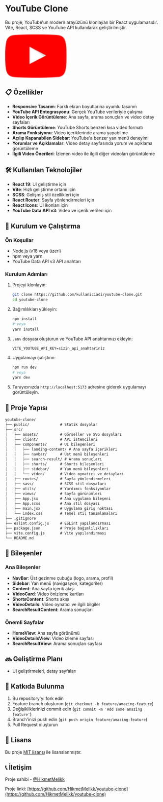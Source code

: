 # YouTube Clone

Bu proje, YouTube'un modern arayüzünü klonlayan bir React uygulamasıdır. Vite, React, SCSS ve YouTube API kullanılarak geliştirilmiştir.

<img src="/src/assets/youtube.svg" alt="YouTube Clone Screenshot" width="200" >

## 📋 Özellikler

- **Responsive Tasarım**: Farklı ekran boyutlarına uyumlu tasarım
- **YouTube API Entegrasyonu**: Gerçek YouTube verileriyle çalışma
- **Video İçerik Görüntüleme**: Ana sayfa, arama sonuçları ve video detay sayfaları
- **Shorts Görüntüleme**: YouTube Shorts benzeri kısa video formatı
- **Arama Fonksiyonu**: Video içeriklerinde arama yapabilme
- **Açılıp Kapanabilen Sidebar**: YouTube'a benzer yan menü deneyimi
- **Yorumlar ve Açıklamalar**: Video detay sayfasında yorum ve açıklama görüntüleme
- **İlgili Video Önerileri**: İzlenen video ile ilgili diğer videoları görüntüleme

## 🛠️ Kullanılan Teknolojiler

- **React 19**: UI geliştirme için
- **Vite**: Hızlı geliştirme ortamı için
- **SCSS**: Gelişmiş stil özellikleri için
- **React Router**: Sayfa yönlendirmeleri için
- **React Icons**: UI ikonları için
- **YouTube Data API v3**: Video ve içerik verileri için

## 🚀 Kurulum ve Çalıştırma

### Ön Koşullar

- Node.js (v18 veya üzeri)
- npm veya yarn
- YouTube Data API v3 API anahtarı

### Kurulum Adımları

1. Projeyi klonlayın:
   ```bash
   git clone https://github.com/kullaniciadi/youtube-clone.git
   cd youtube-clone
   ```

2. Bağımlılıkları yükleyin:
   ```bash
   npm install
   # veya
   yarn install
   ```

3. `.env` dosyası oluşturun ve YouTube API anahtarınızı ekleyin:
   ```
   VITE_YOUTUBE_API_KEY=sizin_api_anahtariniz
   ```

4. Uygulamayı çalıştırın:
   ```bash
   npm run dev
   # veya
   yarn dev
   ```

5. Tarayıcınızda `http://localhost:5173` adresine giderek uygulamayı görüntüleyin.

## 📁 Proje Yapısı

```
youtube-clone/
├── public/              # Statik dosyalar
├── src/
│   ├── assets/          # Görseller ve SVG dosyaları
│   ├── client/          # API istemcileri
│   ├── components/      # UI bileşenleri
│   │   ├── landing-content/ # Ana sayfa içerikleri
│   │   ├── navbar/      # Üst menü bileşenleri
│   │   ├── search-result/ # Arama sonuçları
│   │   ├── shorts/      # Shorts bileşenleri
│   │   ├── sidebar/     # Yan menü bileşenleri
│   │   └── video/       # Video oynatıcı ve detayları
│   ├── routes/          # Sayfa yönlendirmeleri
│   ├── sass/            # SCSS stil dosyaları
│   ├── utils/           # Yardımcı fonksiyonlar
│   ├── views/           # Sayfa görünümleri
│   ├── App.jsx          # Ana uygulama bileşeni
│   ├── App.scss         # Ana stil dosyası
│   ├── main.jsx         # Uygulama giriş noktası
│   └── index.css        # Temel stil tanımlamaları
├── .gitignore
├── eslint.config.js     # ESLint yapılandırması
├── package.json         # Proje bağımlılıkları
├── vite.config.js       # Vite yapılandırması
└── README.md
```

## 🧩 Bileşenler

### Ana Bileşenler

- **NavBar**: Üst gezinme çubuğu (logo, arama, profil)
- **Sidebar**: Yan menü (navigasyon, kategoriler)
- **Content**: Ana sayfa içerik akışı
- **VideoCard**: Video önizleme kartları
- **ShortsContent**: Shorts akışı
- **VideoDetails**: Video oynatıcı ve ilgili bilgiler
- **SearchResultContent**: Arama sonuçları

### Önemli Sayfalar

- **HomeView**: Ana sayfa görünümü
- **VideoDetailsView**: Video izleme sayfası
- **SearchResultView**: Arama sonuçları sayfası

## 🔜 Geliştirme Planı

- UI geliştirmeleri, detay sayfaları

## 🤝 Katkıda Bulunma

1. Bu repository'yi fork edin
2. Feature branch oluşturun (`git checkout -b feature/amazing-feature`)
3. Değişikliklerinizi commit edin (`git commit -m 'Add some amazing feature'`)
4. Branch'inizi push edin (`git push origin feature/amazing-feature`)
5. Pull Request oluşturun

## 📄 Lisans

Bu proje [MIT lisansı](LICENSE) ile lisanslanmıştır.

## 📞 İletişim

Proje sahibi - [@HikmetMelikk](https://github.com/HikmetMelikk)

Proje linki: [https://github.com/HikmetMelikk/youtube-clone](https://github.com/HikmetMelikk/youtube-clone)
